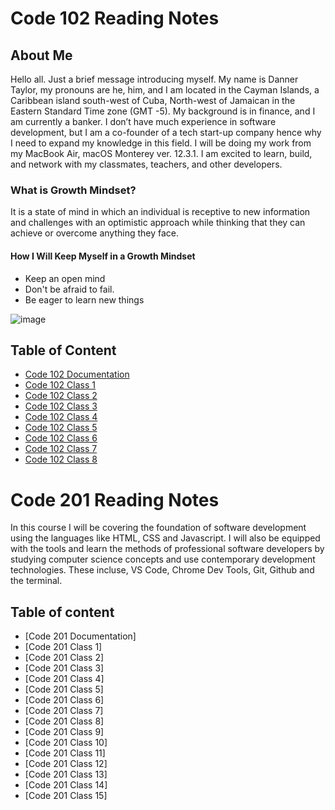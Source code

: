 # Code 102 Reading Notes

## About Me

Hello all. Just a brief message introducing myself. My name is Danner Taylor, my pronouns are he, him, and I am located in the Cayman Islands, a Caribbean island south-west of Cuba, North-west of Jamaican in the Eastern Standard Time zone (GMT -5). My background is in finance, and I am currently a banker. I don’t have much experience in software development, but I am a co-founder of a tech start-up company hence why I need to expand my knowledge in this field. I will be doing my work from my MacBook Air, macOS Monterey ver. 12.3.1. I am excited to learn, build, and network with my classmates, teachers, and other developers.

### What is Growth Mindset?

It is a state of mind in which an individual is receptive to new information and challenges with an optimistic approach while thinking that they can achieve or overcome anything they face.

#### How I Will Keep Myself in a Growth Mindset

* Keep an open mind
* Don't be afraid to fail.
* Be eager to learn new things

![image](https://user-images.githubusercontent.com/103233764/164160255-498416be-bb09-48d1-9d47-68340c503894.png)

## Table of Content

- [Code 102 Documentation](documentation.md)
- [Code 102 Class 1](class1reading.md)
- [Code 102 Class 2](class2reading.md)
- [Code 102 Class 3](class3reading.md)
- [Code 102 Class 4](class4reading.md)
- [Code 102 Class 5](class5reading.md)
- [Code 102 Class 6](class6reading.md)
- [Code 102 Class 7](class7reading.md)
- [Code 102 Class 8](class8reading.md)

# Code 201 Reading Notes

In this course I will be covering the foundation of software development using the languages like HTML, CSS and Javascript. I will also be equipped with the tools and learn the methods of professional software developers by studying computer science concepts and use contemporary development technologies. These incluse, VS Code, Chrome Dev Tools, Git, Github and the terminal.

## Table of content
- [Code 201 Documentation]
- [Code 201 Class 1]
- [Code 201 Class 2]
- [Code 201 Class 3]
- [Code 201 Class 4]
- [Code 201 Class 5]
- [Code 201 Class 6]
- [Code 201 Class 7]
- [Code 201 Class 8]
- [Code 201 Class 9]
- [Code 201 Class 10]
- [Code 201 Class 11]
- [Code 201 Class 12]
- [Code 201 Class 13]
- [Code 201 Class 14]
- [Code 201 Class 15]
